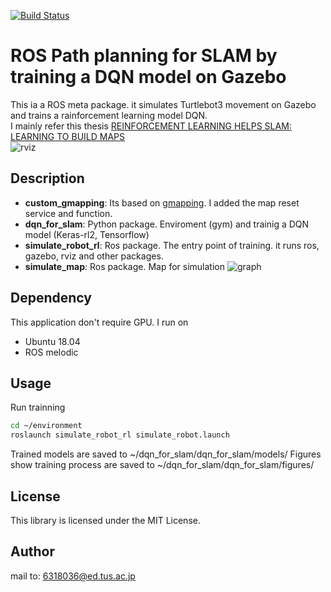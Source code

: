 [![Build Status](https://travis-ci.org/kuwabaray/ros_rl_for_slam.svg?branch=main)](https://travis-ci.org/kuwabaray/ros_rl_for_slam)
# ROS Path planning for SLAM by training a DQN model on Gazebo
This ia a ROS meta package. it simulates Turtlebot3 movement on Gazebo and trains a rainforcement learning model DQN.  
I mainly refer this thesis [REINFORCEMENT LEARNING HELPS SLAM: LEARNING TO BUILD MAPS](https://www.researchgate.net/publication/343874756_REINFORCEMENT_LEARNING_HELPS_SLAM_LEARNING_TO_BUILD_MAPS)  
![rviz](https://imgur.com/jkzsjpk.jpg)
## Description
* **custom\_gmapping**: Its based on [gmapping](https://github.com/ros-perception/slam\_gmapping). I added the map reset service and function.
* **dqn\_for\_slam**: Python package. Enviroment (gym) and trainig a DQN model (Keras-rl2, Tensorflow) 
* **simulate\_robot\_rl**: Ros package. The entry point of training. it runs ros, gazebo, rviz and other packages. 
* **simulate\_map**: Ros package. Map for simulation
![graph](https://imgur.com/SeGLM1x.jpg) 
## Dependency
This application don't require GPU.
I run on 
* Ubuntu 18.04 
* ROS melodic
## Usage
Run trainning 
 ```bash
cd ~/environment
roslaunch simulate_robot_rl simulate_robot.launch
```
Trained models are saved to ~/dqn\_for\_slam/dqn\_for\_slam/models/
Figures show training process are saved to ~/dqn\_for\_slam/dqn\_for\_slam/figures/
## License
This library is licensed under the MIT License.

## Author
mail to: 6318036@ed.tus.ac.jp


